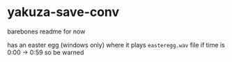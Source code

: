 # yakuza-save-conv

barebones readme for now

has an easter egg (windows only) where it plays `easteregg.wav` file if time is 0:00 -> 0:59 so be warned 
